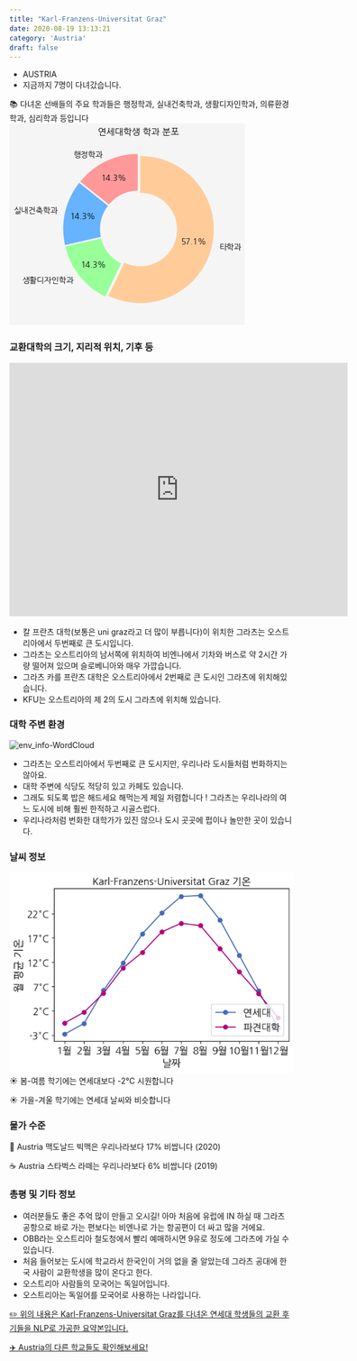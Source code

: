 ```yaml
---
title: "Karl-Franzens-Universitat Graz"
date: 2020-08-19 13:13:21
category: 'Austria'
draft: false
---
```



* AUSTRIA
* 지금까지 7명이 다녀갔습니다. 

📚 다녀온 선배들의 주요 학과들은 행정학과, 실내건축학과, 생활디자인학과, 의류환경학과, 심리학과 등입니다
![department-info](../plots/AT000003.png)
### 교환대학의 크기, 지리적 위치, 기후 등
<iframe
width="600"
height="450"
frameborder="0" style="border:0"
src="https://www.google.com/maps/embed/v1/place?key=AIzaSyC9e1AME-pVmWC4hBpFdu5S4dKzyepa3HQ&q=Karl-Franzens-Universitat+Graz&center=47.0776328,15.4495241&zoom=14" allowfullscreen>
</iframe>

* 칼 프란츠 대학(보통은 uni graz라고 더 많이 부릅니다)이 위치한 그라츠는 오스트리아에서 두번째로 큰 도시입니다.
* 그라츠는 오스트리아의 남서쪽에 위치하여 비엔나에서 기차와 버스로 약 2시간 가량 떨어져 있으며 슬로베니아와 매우 가깝습니다.
* 그라츠 카를 프란츠 대학은 오스트리아에서 2번째로 큰 도시인 그라츠에 위치해있습니다.
* KFU는 오스트리아의 제 2의 도시 그라츠에 위치해 있습니다.


### 대학 주변 환경

![env_info-WordCloud](../univ_wordclouds_okt/env_info/AT000003_env_info_okt.png)

* 그라츠는 오스트리아에서 두번째로 큰 도시지만, 우리나라 도시들처럼 번화하지는 않아요.
* 대학 주변에 식당도 적당히 있고 카페도 있습니다.
* 그래도 되도록 밥은 해드세요 해먹는게 제일 저렴합니다 ! 그라츠는 우리나라의 여느 도시에 비해 훨씬 한적하고 시골스럽다.
* 우리나라처럼 번화한 대학가가 있진 않으나 도시 곳곳에 펍이나 놀만한 곳이 있습니다.


### 날씨 정보 
 ![temparature_AT000003](../plots/weather/AT000003.png)
☀️ 봄-여름 학기에는 연세대보다 -2°C 시원합니다

☀️ 가을-겨울 학기에는 연세대 날씨와 비슷합니다

### 물가 수준 
🍔 Austria 맥도날드 빅맥은 우리나라보다 17% 비쌉니다 (2020)

☕️ Austria 스타벅스 라떼는 우리나라보다 6% 비쌉니다 (2019)

### 총평 및 기타 정보
* 여러분들도 좋은 추억 많이 만들고 오시길! 아마 처음에 유럽에 IN 하실 때 그라츠 공항으로 바로 가는 편보다는 비엔나로 가는 항공편이 더 싸고 많을 거에요.
* OBB라는 오스트리아 철도청에서 빨리 예매하시면 9유로 정도에 그라츠에 가실 수 있습니다.
* 처음 들어보는 도시에 학교라서 한국인이 거의 없을 줄 알았는데 그라츠 공대에 한국 사람이 교환학생을 많이 온다고 한다.
* 오스트리아 사람들의 모국어는 독일어입니다.
* 오스트리아는 독일어를 모국어로 사용하는 나라입니다.


[✏️ 위의 내용은 Karl-Franzens-Universitat Graz를 다녀온 연세대 학생들의 교환 후기들을 NLP로 가공한 요약본입니다.](http://oia.yonsei.ac.kr/partner/expReport.asp?ucode=AT000003&bgbn=A)

[✈️ Austria의 다른 학교들도 확인해보세요!](https://yonsei-exchange.netlify.app/?category=Austria)

